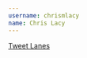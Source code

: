 ```yaml
---
username: chrismlacy
name: Chris Lacy
---
```


[Tweet Lanes](https://play.google.com/store/apps/details?id=com.tweetlanes.android)
